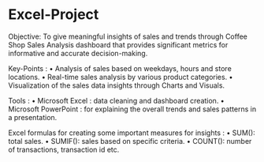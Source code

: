 # Excel-Project

Objective: To give meaningful insights of sales and trends through Coffee Shop Sales Analysis dashboard that provides significant metrics for informative and accurate decision-making.

Key-Points :
 • Analysis of sales based on weekdays, hours and store locations.
 • Real-time sales analysis by various product categories.
 • Visualization of the sales data insights through Charts and Visuals. 

Tools :
 • Microsoft Excel : data cleaning and dashboard creation.
 • Microsoft PowerPoint : for explaining the overall trends and sales patterns in a presentation.

 Excel formulas for creating some important measures for insights :
• SUM(): total sales.
• SUMIF(): sales based on specific criteria.
• COUNT(): number of transactions, transaction id etc.
